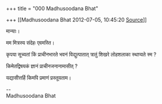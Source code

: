 +++
title = "000 Madhusoodana Bhat"

+++
[[Madhusoodana Bhat	2012-07-05, 10:45:20 [Source](https://groups.google.com/g/bvparishat/c/Ms5NpYO2o68)]]



मान्याः।

मम मित्रस्य संदेहः एवमस्ति।

कृपया सूच्यतां किं प्राचीनभारते भवनं विद्युत्पातात् त्रातुं शिखरे लोहशलाका स्थाप्यते स्म ?

किमेतद्विषयकं ज्ञानं प्राचीनजनानामासीत् ?

यद्यासीत्तर्हि किमपि प्रमाणं प्रस्तूयताम।  

  

--  
Madhusoodana Bhat  

